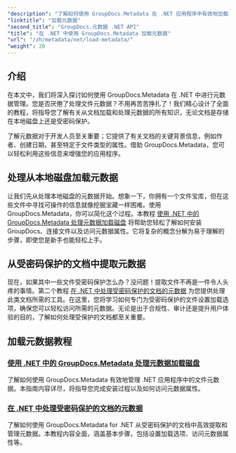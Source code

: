 ```yaml
---
"description": "了解如何使用 GroupDocs.Metadata 在 .NET 应用程序中有效地加载和管理元数据。"
"linktitle": "加载元数据"
"second_title": "GroupDocs.元数据 .NET API"
"title": "在 .NET 中使用 GroupDocs.Metadata 加载元数据"
"url": "/zh/metadata/net/load-metadata/"
"weight": 20
---
```


## 介绍

在本文中，我们将深入探讨如何使用 GroupDocs.Metadata 在 .NET 中进行元数据管理。您是否厌倦了处理文件元数据？不用再苦苦挣扎了！我们精心设计了全面的教程，将指导您了解有关从文档加载和处理元数据的所有知识，无论文档是存储在本地磁盘上还是受密码保护。 

了解元数据对于开发人员至关重要；它提供了有关文档的关键背景信息，例如作者、创建日期，甚至特定于文件类型的属性。借助 GroupDocs.Metadata，您可以轻松利用这些信息来增强您的应用程序。

## 处理从本地磁盘加载元数据
让我们先从处理本地磁盘的元数据开始。想象一下，你拥有一个文件宝库，但在这些文件中寻找可操作的信息就像挖掘宝藏一样困难。使用 GroupDocs.Metadata，你可以简化这个过程。本教程 [使用 .NET 中的 GroupDocs.Metadata 处理元数据加载磁盘](./handling-metadata-local-disk/) 将帮助您轻松了解如何安装 GroupDocs、连接文件以及访问元数据属性。它将复杂的概念分解为易于理解的步骤，即使您是新手也能轻松上手。

## 从受密码保护的文档中提取元数据
现在，如果其中一些文件受密码保护怎么办？没问题！提取文件不再是一件令人头疼的事情。第二个教程 [在 .NET 中处理受密码保护的文档的元数据](./handling-metadata-from-password-protected-document/) 为您提供处理此类文档所需的工具。在这里，您将学习如何专门为受密码保护的文件设置加载选项，确保您可以轻松访问所需的元数据。无论是出于合规性、审计还是提升用户体验的目的，了解如何处理受保护的文档都至关重要。

## 加载元数据教程
### [使用 .NET 中的 GroupDocs.Metadata 处理元数据加载磁盘](./handling-metadata-local-disk/)
了解如何使用 GroupDocs.Metadata 有效地管理 .NET 应用程序中的文件元数据。本指南内容详尽，将指导您完成安装过程以及如何访问元数据属性。
### [在 .NET 中处理受密码保护的文档的元数据](./handling-metadata-from-password-protected-document/)
了解如何使用 GroupDocs.Metadata for .NET 从受密码保护的文档中高效提取和管理元数据。本教程内容全面，涵盖基本步骤，包括设置加载选项、访问元数据属性等。
